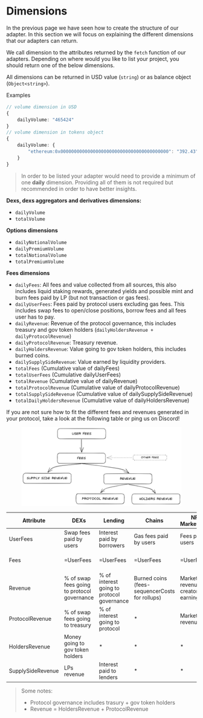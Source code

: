 # Dimensions

In the previous page we have seen how to create the structure of our adapter. In this section we will focus on explaining the different dimensions that our adapters can return.

We call dimension to the attributes returned by the `fetch` function of our adapters. Depending on where would you like to list your project, you should return one of the below dimensions.

All dimensions can be returned in USD value (`string`) or as balance object (`Object<string>`).

Examples

```typescript
// volume dimension in USD
{
    dailyVolume: "465424"
}
// volume dimension in tokens object
{
    dailyVolume: {
        "ethereum:0x0000000000000000000000000000000000000000": "392.43"
    }
}
```

> In order to be listed your adapter would need to provide a minimum of one **daily** dimension. Providing all of them is not required but recommended in order to have better insights.

**Dexs, dexs aggregators and derivatives dimensions:**

* `dailyVolume`
* `totalVolume`

**Options dimensions**

* `dailyNotionalVolume`
* `dailyPremiumVolume`
* `totalNotionalVolume`
* `totalPremiumVolume`

**Fees dimensions**

* `dailyFees`: All fees and value collected from all sources, this also includes liquid staking rewards, generated yields and possible mint and burn fees paid by LP (but not transaction or gas fees).
* `dailyUserFees`: Fees paid by protocol users excluding gas fees. This includes swap fees to open/close positions, borrow fees and all fees user has to pay.
* `dailyRevenue`: Revenue of the protocol governance, this includes treasury and gov token holders (`dailyHoldersRevenue + dailyProtocolRevenue`)
* `dailyProtocolRevenue`: Treasury revenue.
* `dailyHoldersRevenue`: Value going to gov token holders, this includes burned coins.
* `dailySupplySideRevenue`: Value earned by liquidity providers.
* `totalFees` (Cumulative value of dailyFees)
* `totalUserFees` (Cumulative dailyUserFees)
* `totalRevenue` (Cumulative value of dailyRevenue)
* `totalProtocolRevenue` (Cumulative value of dailyProtocolRevenue)
* `totalSupplySideRevenue` (Cumulative value of dailySupplySideRevenue)
* `totalDailyHoldersRevenue` (Cumulative value of dailyHoldersRevenue)

If you are not sure how to fit the different fees and revenues generated in your protocol, take a look at the following table or ping us on Discord!

<figure><img src="../../.gitbook/assets/image.png" alt=""><figcaption></figcaption></figure>

| Attribute         | DEXs                                        | Lending                                    | Chains                                         | NFT Marketplace                        | Derivatives                      | CDP                        | Liquid Staking                  | Yield                              | Synthetics                       |
| ----------------- | ------------------------------------------- | ------------------------------------------ | ---------------------------------------------- | -------------------------------------- | -------------------------------- | -------------------------- | ------------------------------- | ---------------------------------- | -------------------------------- |
| UserFees          | Swap fees paid by users                     | Interest paid by borrowers                 | Gas fees paid by users                         | Fees paid by users                     | Fees paid by users               | Interest paid by borrowers | % of rewards paid to protocol   | Paid management + performance fees | Fees paid by users               |
| Fees              | =UserFees                                   | =UserFees                                  | =UserFees                                      | =UserFees                              | UserFees + burn/mint fees        | =UserFees                  | Staking rewards                 | Yield                              | =UserFees                        |
| Revenue           | % of swap fees going to protocol governance | % of interest going to protocol governance | Burned coins (fees-sequencerCosts for rollups) | Marketplace revenue + creator earnings | Protocol governance revenue      | =ProtocolRevenue           | =ProtocolRevenue                | =ProtocolRevenue                   | =ProtocolRevenue                 |
| ProtocolRevenue   | % of swap fees going to treasury            | % of interest going to protocol            | \*                                             | Marketplace revenue                    | Value going to treasury          | Interest going to treasury | =UserFees                       | =UserFees                          | % of fees going to treasury      |
| HoldersRevenue    | Money going to gov token holders            | \*                                         | \*                                             | \*                                     | Value going to gov token holders | \*                         | \*                              | \*                                 | % of fees going to token holders |
| SupplySideRevenue | LPs revenue                                 | Interest paid to lenders                   | \*                                             | \*                                     | LP revenue                       | \*                         | Revenue earned by stETH holders | Yield excluding protocol fees      | LPs revenue                      |

> Some notes:
>
> * Protocol governance includes trasury + gov token holders
> * Revenue = HoldersRevenue + ProtocolRevenue
